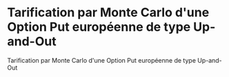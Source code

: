 # Tarification par Monte Carlo d'une Option Put européenne de type Up-and-Out
Tarification par Monte Carlo d'une Option Put européenne de type Up-and-Out

